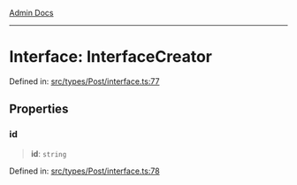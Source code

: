 [Admin Docs](/)

***

# Interface: InterfaceCreator

Defined in: [src/types/Post/interface.ts:77](https://github.com/PalisadoesFoundation/talawa-admin/blob/main/src/types/Post/interface.ts#L77)

## Properties

### id

> **id**: `string`

Defined in: [src/types/Post/interface.ts:78](https://github.com/PalisadoesFoundation/talawa-admin/blob/main/src/types/Post/interface.ts#L78)
